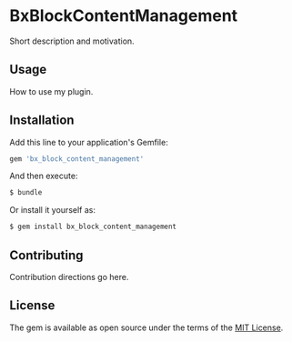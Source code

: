 # BxBlockContentManagement
Short description and motivation.

## Usage
How to use my plugin.

## Installation
Add this line to your application's Gemfile:

```ruby
gem 'bx_block_content_management'
```

And then execute:
```bash
$ bundle
```

Or install it yourself as:
```bash
$ gem install bx_block_content_management
```

## Contributing
Contribution directions go here.

## License
The gem is available as open source under the terms of the [MIT License](https://opensource.org/licenses/MIT).
